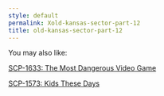 ```yaml
---
style: default
permalink: Xold-kansas-sector-part-12
title: old-kansas-sector-part-12
---
```

You may also like:

[SCP-1633: The Most Dangerous Video Game](http://scp-wiki.net/scp-1633)

[SCP-1573: Kids These Days](http://scp-wiki.net/scp-1573)
